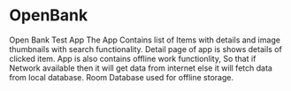 # OpenBank
Open Bank Test App
The App Contains list of Items with details and image thumbnails with search functionality.
Detail page of app is shows details of clicked item.
App is also contains offline work functionlity, So that if Network available then it will get data from internet 
else it will fetch data from local database.
Room Database used for offline storage.
